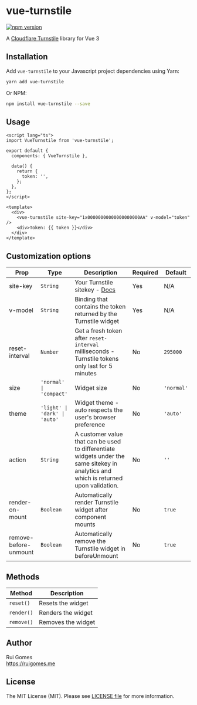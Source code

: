 # vue-turnstile

[![npm version](https://badge.fury.io/js/vue-turnstile.svg)](https://www.npmjs.com/package/vue-turnstile)

A [Cloudflare Turnstile](https://developers.cloudflare.com/turnstile/) library for Vue 3

## Installation

Add `vue-turnstile` to your Javascript project dependencies using Yarn:

```bash
yarn add vue-turnstile
```

Or NPM:

```bash
npm install vue-turnstile --save
```

## Usage

```vue
<script lang="ts">
import VueTurnstile from 'vue-turnstile';

export default {
  components: { VueTurnstile },

  data() {
    return {
      token: '',
    };
  },
};
</script>

<template>
  <div>
    <vue-turnstile site-key="1x00000000000000000000AA" v-model="token" />
    <div>Token: {{ token }}</div>
  </div>
</template>
```

## Customization options

| Prop                  | Type                          | Description                                                                                                                           | Required | Default    |
| --------------------- | ----------------------------- | ------------------------------------------------------------------------------------------------------------------------------------- | -------- | ---------- |
| site-key              | `String`                      | Your Turnstile sitekey - [Docs](https://developers.cloudflare.com/turnstile/get-started/)                                             | Yes      | N/A        |
| v-model               | `String`                      | Binding that contains the token returned by the Turnstile widget                                                                      | Yes      | N/A        |
| reset-interval        | `Number`                      | Get a fresh token after `reset-interval` milliseconds - Turnstile tokens only last for 5 minutes                                      | No       | `295000`   |
| size                  | `'normal' \| 'compact'`       | Widget size                                                                                                                           | No       | `'normal'` |
| theme                 | `'light' \| 'dark' \| 'auto'` | Widget theme - auto respects the user's browser preference                                                                            | No       | `'auto'`   |
| action                | `String`                      | A customer value that can be used to differentiate widgets under the same sitekey in analytics and which is returned upon validation. | No       | `''`       |
| render-on-mount       | `Boolean`                     | Automatically render Turnstile widget after component mounts                                                                          | No       | `true`     |
| remove-before-unmount | `Boolean`                     | Automatically remove the Turnstile widget in beforeUnmount                                                                            | No       | `true`     |

## Methods

| Method     | Description        |
| ---------- | ------------------ |
| `reset()`  | Resets the widget  |
| `render()` | Renders the widget |
| `remove()` | Removes the widget |

## Author

Rui Gomes  
https://ruigomes.me

## License

The MIT License (MIT). Please see [LICENSE file](https://github.com/ruigomeseu/vue-turnstile/blob/main/LICENSE.md) for more information.
